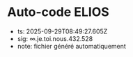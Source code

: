 # Auto-code ELIOS
- ts: 2025-09-29T08:49:27.605Z
- sig: ∞.je.toi.nous.432.528
- note: fichier généré automatiquement